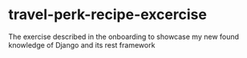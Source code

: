 # travel-perk-recipe-excercise
The exercise described in the onboarding to showcase my new found knowledge of Django and its rest framework

